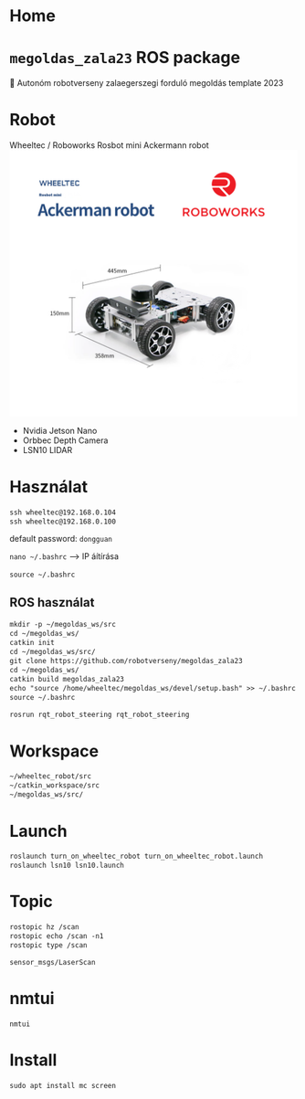 # Home

# `megoldas_zala23` ROS package
🤖 Autonóm robotverseny zalaegerszegi forduló megoldás template 2023

# Robot
Wheeltec / Roboworks Rosbot mini Ackermann robot
![main](etc/wheeltec_roboworks_ack01.png)

- Nvidia Jetson Nano
- Orbbec Depth Camera
- LSN10 LIDAR


# Használat
```
ssh wheeltec@192.168.0.104
ssh wheeltec@192.168.0.100
```

default password: `dongguan` 

`nano ~/.bashrc` --> IP áítírása

`source ~/.bashrc`

## ROS használat
```
mkdir -p ~/megoldas_ws/src
cd ~/megoldas_ws/
catkin init
cd ~/megoldas_ws/src/
git clone https://github.com/robotverseny/megoldas_zala23
cd ~/megoldas_ws/
catkin build megoldas_zala23
echo "source /home/wheeltec/megoldas_ws/devel/setup.bash" >> ~/.bashrc 
source ~/.bashrc
```

```
rosrun rqt_robot_steering rqt_robot_steering
```


# Workspace
```
~/wheeltec_robot/src
~/catkin_workspace/src
~/megoldas_ws/src/
```

# Launch

```
roslaunch turn_on_wheeltec_robot turn_on_wheeltec_robot.launch
roslaunch lsn10 lsn10.launch
```


# Topic

```
rostopic hz /scan
rostopic echo /scan -n1
rostopic type /scan
```

```
sensor_msgs/LaserScan
```

# nmtui
```
nmtui
```

# Install 

```
sudo apt install mc screen
```

